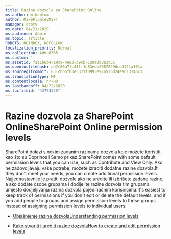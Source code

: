 ```yaml
---
title: Razine dozvola za SharePoint Online
ms.author: mikeplum
author: MikePlumleyMSFT
manager: scotv
ms.date: 04/21/2020
ms.audience: Admin
ms.topic: article
ROBOTS: NOINDEX, NOFOLLOW
localization_priority: Normal
ms.collection: Adm_O365
ms.custom: ''
ms.assetid: f2b1b6b4-10c9-4e83-b9cb-529a0b8a3c55
ms.openlocfilehash: ad7c56a7fc411f1e83edb2687829dcd3711a101a
ms.sourcegitcommit: 631cbb5f03e5371f0995e976536d24e9d13746c3
ms.translationtype: MT
ms.contentlocale: hr-HR
ms.lasthandoff: 04/22/2020
ms.locfileid: "43764325"
---
```

# <a name="sharepoint-online-permission-levels"></a><span data-ttu-id="09e07-102">Razine dozvola za SharePoint Online</span><span class="sxs-lookup"><span data-stu-id="09e07-102">SharePoint Online permission levels</span></span>

<span data-ttu-id="09e07-103">SharePoint dolazi s nekim zadanim razinama dozvola koje možete koristiti, kao što su Doprinos i Samo prikaz.</span><span class="sxs-lookup"><span data-stu-id="09e07-103">SharePoint comes with some default permission levels that you can use, such as Contribute and View Only.</span></span> <span data-ttu-id="09e07-104">Ako ne zadovoljavaju vaše potrebe, možete izraditi dodatne razine dozvola.</span><span class="sxs-lookup"><span data-stu-id="09e07-104">If they don't meet your needs, you can create additional permission levels.</span></span> <span data-ttu-id="09e07-105">Najjednostavnije je pratiti dozvole ako ne uredite ili izbrišete zadane razine, a ako dodate osobe grupama i dodijelite razine dozvola tim grupama umjesto dodjeljivanja razina dozvola pojedinačnim korisnicima.</span><span class="sxs-lookup"><span data-stu-id="09e07-105">It's easiest to keep track of permissions if you don't edit or delete the default levels, and if you add people to groups and assign permission levels to those groups instead of assigning permission levels to individual users.</span></span>
  
- [<span data-ttu-id="09e07-106">Objašnjenje razina dozvola</span><span class="sxs-lookup"><span data-stu-id="09e07-106">Understanding permission levels</span></span>](https://go.microsoft.com/fwlink/?linkid=867071)
    
- [<span data-ttu-id="09e07-107">Kako stvoriti i urediti razine dozvola</span><span class="sxs-lookup"><span data-stu-id="09e07-107">How to create and edit permission levels</span></span>](https://go.microsoft.com/fwlink/?linkid=867072)
    

